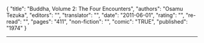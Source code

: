 {
"title": "Buddha, Volume 2: The Four Encounters",
"authors": "Osamu Tezuka",
"editors": "",
"translator": "",
"date": "2011-06-01",
"rating": "",
"re-read": "",
"pages": "411",
"non-fiction": "",
"comic": "TRUE",
"published": "1974"
}

---

